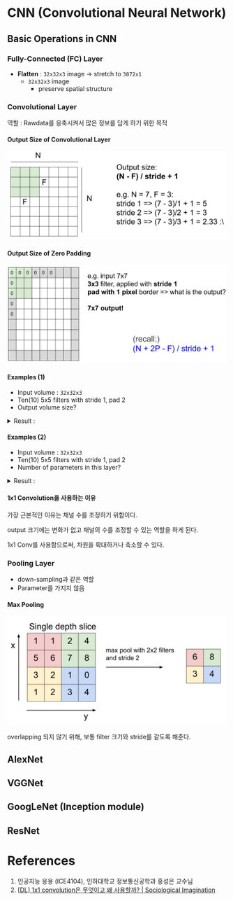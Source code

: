 # CNN (Convolutional Neural Network)

## Basic Operations in CNN

### Fully-Connected (FC) Layer

- **Flatten** : `32x32x3` image -> stretch to `3072x1`
    - `32x32x3` image
        - preserve spatial structure

### Convolutional Layer

역할 : Rawdata를 응축시켜서 많은 정보를 담게 하기 위한 목적

#### Output Size of Convolutional Layer

![](img/convolutional-output_size.PNG)

#### Output Size of Zero Padding

![](img/padding-output_size.PNG)

#### Examples (1)

- Input volume : `32x32x3`
- Ten(10) 5x5 filters with stride 1, pad 2
- Output volume size?

<details>
<summary>Result :</summary>
<div markdown="1">

![](img/ex.PNG)

</div>
</details>

#### Examples (2)

- Input volume : `32x32x3`
- Ten(10) 5x5 filters with stride 1, pad 2
- Number of parameters in this layer?

<details>
<summary>Result :</summary>
<div markdown="1">

![](img/ex2.png)

</div>
</details>

#### 1x1 Convolution을 사용하는 이유

가장 근본적인 이유는 채널 수를 조정하기 위함이다.

output 크기에는 변화가 없고 채널의 수를 조정할 수 있는 역할을 하게 된다.

1x1 Conv를 사용함으로써, 차원을 확대하거나 축소할 수 있다.

### Pooling Layer

- down-sampling과 같은 역할
- Parameter를 가지지 않음

#### Max Pooling

![](img/max-pooling.PNG)

overlapping 되지 않기 위해, 보통 filter 크기와 stride를 같도록 해준다.


## AlexNet

## VGGNet

## GoogLeNet (Inception module)

## ResNet

# References
1. 인공지능 응용 (ICE4104), 인하대학교 정보통신공학과 홍성은 교수님
2. [[DL] 1x1 convolution은 무엇이고 왜 사용할까? | Sociological Imagination](https://euneestella.github.io/research/2021-10-14-why-we-use-1x1-convolution-at-deep-learning/)